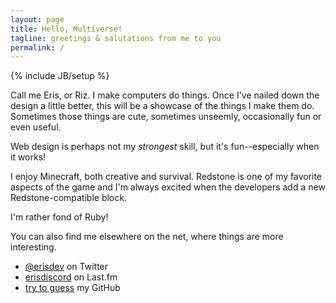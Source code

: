 ```yaml
---
layout: page
title: Hello, Multiverse!
tagline: greetings & salutations from me to you
permalink: /
---
```

{% include JB/setup %}

Call me Eris, or Riz. I make computers do things. Once I've nailed down the design a little better, this will be a showcase of the things I make them do. Sometimes those things are cute, sometimes unseemly, occasionally fun or even useful.

Web design is perhaps not my _strongest_ skill, but it's fun--especially when it works!

I enjoy Minecraft, both creative and survival. Redstone is one of my favorite aspects of the game and I'm always excited when the developers add a new Redstone-compatible block.

I'm rather fond of Ruby!

You can also find me elsewhere on the net, where things are more interesting.

* [@erisdev](http://twitter.com/erisdev) on Twitter
* [erisdiscord](http://last.fm/user/erisdiscord) on Last.fm
* [try to guess](http://github.com/erisdiscord) my GitHub